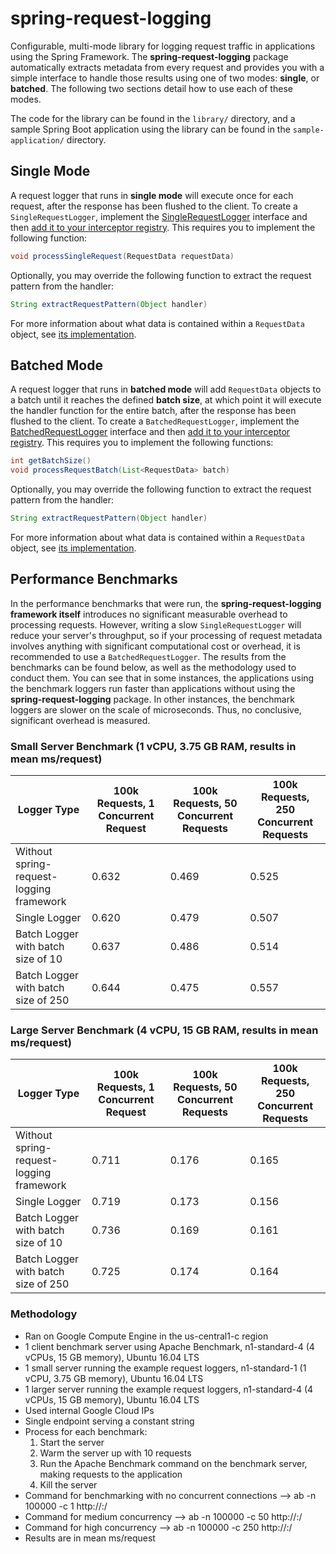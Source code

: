 # spring-request-logging
Configurable, multi-mode library for logging request traffic in applications using the Spring Framework.  The **spring-request-logging** package automatically extracts metadata from every request and provides you with a simple interface to handle those results using one of two modes: **single**, or **batched**.  The following two sections detail how to use each of these modes.  

The code for the library can be found in the `library/` directory, and a sample Spring Boot application using the library can be found in the `sample-application/` directory.

## Single Mode

A request logger that runs in **single mode** will execute once for each request, after the response has been flushed to the client.  To create a `SingleRequestLogger`, implement the [SingleRequestLogger](https://github.com/AaronCoplan/spring-request-logging/blob/master/library/src/main/java/com/aaroncoplan/springrequestlogging/SingleRequestLogger.java) interface and then [add it to your interceptor registry](https://github.com/AaronCoplan/spring-request-logging/blob/master/sample-application/src/main/java/com/aaroncoplan/Application.java#L28).  This requires you to implement the following function:

```java
void processSingleRequest(RequestData requestData)
```

Optionally, you may override the following function to extract the request pattern from the handler:

```java
String extractRequestPattern(Object handler)
```
For more information about what data is contained within a `RequestData` object, see [its implementation](https://github.com/AaronCoplan/spring-request-logging/blob/master/library/src/main/java/com/aaroncoplan/springrequestlogging/RequestData.java).

## Batched Mode

A request logger that runs in **batched mode** will add `RequestData` objects to a batch until it reaches the defined **batch size**, at which point it will execute the handler function for the entire batch, after the response has been flushed to the client.  To create a `BatchedRequestLogger`, implement the [BatchedRequestLogger](https://github.com/AaronCoplan/spring-request-logging/blob/master/library/src/main/java/com/aaroncoplan/springrequestlogging/BatchedRequestLogger.java) interface and then [add it to your interceptor registry](https://github.com/AaronCoplan/spring-request-logging/blob/master/sample-application/src/main/java/com/aaroncoplan/Application.java#L28).  This requires you to implement the following functions:

```java
int getBatchSize()
void processRequestBatch(List<RequestData> batch)
```
Optionally, you may override the following function to extract the request pattern from the handler:

```java
String extractRequestPattern(Object handler)
```

For more information about what data is contained within a `RequestData` object, see [its implementation](https://github.com/AaronCoplan/spring-request-logging/blob/master/library/src/main/java/com/aaroncoplan/springrequestlogging/RequestData.java).

## Performance Benchmarks

In the performance benchmarks that were run, the **spring-request-logging framework itself** introduces no significant measurable overhead to processing requests. However, writing a slow `SingleRequestLogger` will reduce your server's throughput, so if your processing of request metadata involves anything with significant computational cost or overhead, it is recommended to use a `BatchedRequestLogger`.  The results from the benchmarks can be found below, as well as the methodology used to conduct them.  You can see that in some instances, the applications using the benchmark loggers run faster than applications without using the **spring-request-logging** package.  In other instances, the benchmark loggers are slower on the scale of microseconds.  Thus, no conclusive, significant overhead is measured.

### Small Server Benchmark (1 vCPU, 3.75 GB RAM, results in mean ms/request)

| Logger Type | 100k Requests, 1 Concurrent Request | 100k Requests, 50 Concurrent Requests | 100k Requests, 250 Concurrent Requests |
| ---------------- | -------------------- | ---------------------- | ----------------------- |
| Without spring-request-logging framework        | 0.632                | 0.469                  | 0.525                   |
| Single Logger    | 0.620                | 0.479                  | 0.507                   |
| Batch Logger with batch size of 10  | 0.637                | 0.486                  | 0.514                   |
| Batch Logger with batch size of 250 | 0.644                | 0.475                  | 0.557                   |

### Large Server Benchmark (4 vCPU, 15 GB RAM, results in mean ms/request)

| Logger Type  | 100k Requests, 1 Concurrent Request |  100k Requests, 50 Concurrent Requests | 100k Requests, 250 Concurrent Requests |
| ---------------- | -------------------- | ---------------------- | ----------------------- |
| Without spring-request-logging framework        | 0.711                | 0.176                  | 0.165                   |
| Single Logger    | 0.719                | 0.173                  | 0.156                   |
| Batch Logger with batch size of 10  | 0.736                | 0.169                  | 0.161                   |
| Batch Logger with batch size of 250 | 0.725                | 0.174                  | 0.164                   |

### Methodology

* Ran on Google Compute Engine in the us-central1-c region
* 1 client benchmark server using Apache Benchmark, n1-standard-4 (4 vCPUs, 15 GB memory), Ubuntu 16.04 LTS
* 1 small server running the example request loggers, n1-standard-1 (1 vCPU, 3.75 GB memory), Ubuntu 16.04 LTS
* 1 larger server running the example request loggers, n1-standard-4 (4 vCPUs, 15 GB memory), Ubuntu 16.04 LTS
* Used internal Google Cloud IPs
* Single endpoint serving a constant string
* Process for each benchmark:
   1. Start the server
   2. Warm the server up with 10 requests
   3. Run the Apache Benchmark command on the benchmark server, making requests to the application
   4. Kill the server
* Command for benchmarking with no concurrent connections --> ab -n 100000 -c 1 http://<ip>:<port>/
* Command for medium concurrency --> ab -n 100000 -c 50 http://<ip>:<port>/
* Command for high concurrency --> ab -n 100000 -c 250 http://<ip>:<port>/
* Results are in mean ms/request
